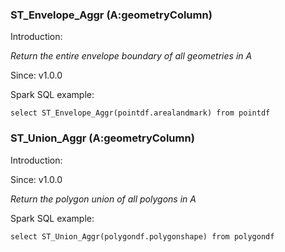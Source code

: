 ### ST_Envelope_Aggr (A:geometryColumn)

Introduction:

*Return the entire envelope boundary of all geometries in A*

Since: v1.0.0

Spark SQL example:
```
select ST_Envelope_Aggr(pointdf.arealandmark) from pointdf
```

### ST_Union_Aggr (A:geometryColumn)

Introduction:

Since: v1.0.0

*Return the polygon union of all polygons in A*

Spark SQL example:
```
select ST_Union_Aggr(polygondf.polygonshape) from polygondf
```